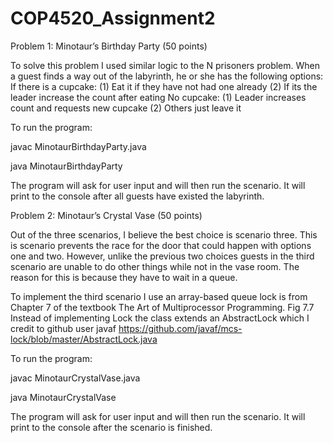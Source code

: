 # COP4520_Assignment2
Problem 1: Minotaur’s Birthday Party (50 points)

To solve this problem I used similar logic to the N prisoners problem. When a guest finds a way out of the labyrinth, he or she has the following options:
If there is a cupcake:
(1) Eat it if they have not had one already
(2) If its the leader increase the count after eating
No cupcake:
(1) Leader increases count and requests new cupcake
(2) Others just leave it

To run the program:

javac MinotaurBirthdayParty.java

java MinotaurBirthdayParty

The program will ask for user input and will then run the scenario. It will print to the console after all guests have existed the labyrinth.
  
 
 
Problem 2: Minotaur’s Crystal Vase (50 points)

Out of the three scenarios, I believe the best choice is scenario three. This is scenario prevents the race for the door that could happen with options one and two. However, unlike the previous two choices guests in the third scenario are unable to do other things while not in the vase room. The reason for this is because they have to wait in a queue.

To implement the third scenario I use an array-based queue lock is from Chapter 7 of the textbook The Art of Multiprocessor Programming. Fig 7.7
Instead of implementing Lock the class extends an AbstractLock which I credit to github user javaf https://github.com/javaf/mcs-lock/blob/master/AbstractLock.java

To run the program:

javac MinotaurCrystalVase.java

java  MinotaurCrystalVase

The program will ask for user input and will then run the scenario. It will print to the console after the scenario is finished.
